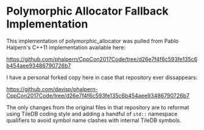 Polymorphic Allocator Fallback Implementation
===

This implementation of polymorphic_allocator was pulled from Pablo Halpern's
C++11 implementation available here:

https://github.com/phalpern/CppCon2017Code/tree/d26e7f4f6c593fe135c6b454aee93486790726b7

I have a personal forked copy here in case that repository ever dissappears:

https://github.com/davisp/phalpern-CppCon2017Code/tree/d26e7f4f6c593fe135c6b454aee93486790726b7

The only changes from the original files in that repository are to reformat
using TileDB coding style and adding a handful of `std::` namespace qualifiers
to avoid symbol name clashes with internal TileDB symbols.
